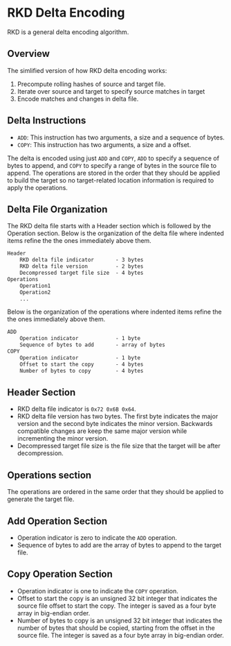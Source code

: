 # RKD Delta Encoding

RKD is a general delta encoding algorithm.

## Overview

The simlified version of how RKD delta encoding works:

1. Precompute rolling hashes of source and target file.
2. Iterate over source and target to specify source matches in target
3. Encode matches and changes in delta file.

## Delta Instructions

- `ADD`: This instruction has two arguments, a size and a sequence of bytes.
- `COPY`: This instruction has two arguments, a size and a offset.

The delta is encoded using just `ADD` and `COPY`, `ADD` to specify a sequence of bytes to append, and `COPY` to specify a range of bytes in the source file to append. The operations are stored in the order that they should be applied to build the target so no target-related location information is required to apply the operations.

## Delta File Organization

The RKD delta file starts with a Header section which is followed by the Operation section. Below is the organization of the delta file where indented items refine the the ones immediately above them.

```txt
Header
    RKD delta file indicator       - 3 bytes
    RKD delta file version         - 2 bytes
    Decompressed target file size  - 4 bytes
Operations
    Operation1
    Operation2
    ...
```

Below is the organization of the operations where indented items refine the the ones immediately above them.

```txt
ADD
    Operation indicator            - 1 byte
    Sequence of bytes to add       - array of bytes
COPY
    Operation indicator            - 1 byte
    Offset to start the copy       - 4 bytes
    Number of bytes to copy        - 4 bytes
```

## Header Section

- RKD delta file indicator is `0x72 0x6B 0x64`.
- RKD delta file version has two bytes. The first byte indicates the major version and the second byte indicates the minor version. Backwards compatible changes are keep the same major version while incrementing the minor version.
- Decompressed target file size is the file size that the target will be after decompression.

## Operations section

The operations are ordered in the same order that they should be applied to generate the target file.

## Add Operation Section

- Operation indicator is zero to indicate the `ADD` operation.
- Sequence of bytes to add are the array of bytes to append to the target file.

## Copy Operation Section

- Operation indicator is one to indicate the `COPY` operation.
- Offset to start the copy is an unsigned 32 bit integer that indicates the source file offset to start the copy. The integer is saved as a four byte array in big-endian order.
- Number of bytes to copy is an unsigned 32 bit integer that indicates the number of bytes that should be copied, starting from the offset in the source file. The integer is saved as a four byte array in big-endian order.
